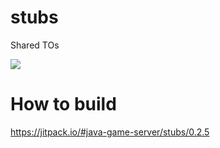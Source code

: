 # stubs
Shared TOs

[![](https://jitpack.io/v/java-game-server/stubs.svg)](https://jitpack.io/#java-game-server/stubs)

# How to build
https://jitpack.io/#java-game-server/stubs/0.2.5
